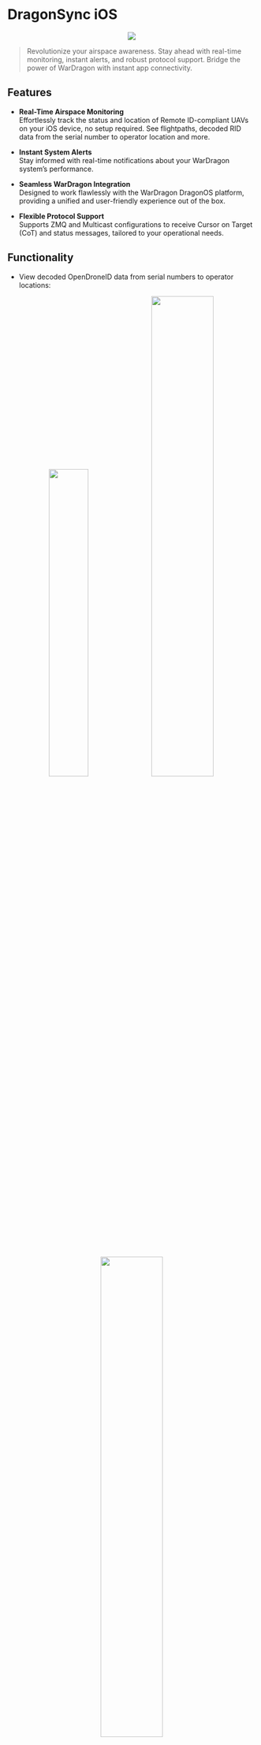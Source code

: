 # DragonSync iOS
<p align="center">
  <img src="https://github.com/user-attachments/assets/1c385154-5e91-48a4-a35f-f936109f3ecb">
</p>


> Revolutionize your airspace awareness. Stay ahead with real-time monitoring, instant alerts, and robust protocol support. Bridge the power of WarDragon with instant app connectivity.

## Features

- **Real-Time Airspace Monitoring**  
  Effortlessly track the status and location of Remote ID-compliant UAVs on your iOS device, no setup required. See flightpaths, decoded RID data from the serial number to operator location and more.

- **Instant System Alerts**  
  Stay informed with real-time notifications about your WarDragon system’s performance.

- **Seamless WarDragon Integration**  
  Designed to work flawlessly with the WarDragon DragonOS platform, providing a unified and user-friendly experience out of the box. 

- **Flexible Protocol Support**  
  Supports ZMQ and Multicast configurations to receive Cursor on Target (CoT) and status messages, tailored to your operational needs.   

## Functionality

- View decoded OpenDroneID data from serial numbers to operator locations: 

<p align="center">
  <img src="https://github.com/user-attachments/assets/aa022b5b-5ce3-4798-9004-7509b027c5bf" width="40%">
  
  <img src="https://github.com/user-attachments/assets/885d1451-e05a-4393-ba3f-21b34393ed69" width="50%">

<img src="https://github.com/user-attachments/assets/c72413d8-37f3-4768-8a87-65554e0f2f31" width="50%">
</p>

## Installation

1. **Clone the Repository**  
   Clone the project repository to your local machine using the following command:  
   `git clone https://github.com/Root-Down-Digital/DragonSync-iOS.git`

2. **Install Dependencies**  
   Navigate to the project directory and install CocoaPods dependencies:  
   `cd DragonSync-iOS`  
   `pod install`

3. **Open the Project in Xcode**  
   Open the workspace file generated by CocoaPods:  
   `open WarDragon.xcworkspace`

4. **Build and Run the Project**  
   - Connect your iOS device to your computer.  
   - In Xcode, select your device from the build target options.  
   - Click the **Build and Run** button to install and launch the app on your device.

## Usage

- Once installed, launch DragonSync on your iOS device. Ensure that your device is connected to the same network as your WarDragon system.

  - **WarDragon**: already installed as a service. Run [dragonsync.py](https://github.com/alphafox02/DragonSync).
  - **Other devices**: Launch the scripts from DroneID and dragonsync to start the monitor and broadcast. *(Specific commands to follow after testing is complete)*. 

- The app will automatically detect and connect to the system when you select Start Listening, providing you with real-time CoT data and status updates.

## Credits

Foundational: [DragonSync](https://github.com/alphafox02/DragonSync) and [DroneID](https://github.com/bkerler/DroneID). 

None of this would be possible without that work. A big thanks to the devs at [Sniffle](https://github.com/nccgroup/Sniffle). And of course to [@alphafox02](https://github.com/alphafox02) for creating the WarDragon, DragonOS, the above scripts- and showing me how to make this work.

DragonSync is built upon the foundational work of [cemaxecuter](cemaxecuter.com). Check out his work here on GitHub: [@alphafox02](https://github.com/alphafox02). We extend our gratitude for their contributions to the open-source community, which have been instrumental in the development of this application.

## Disclaimer

> [!WARNING]
> This software is provided as-is, without warranty of any kind. Use at your own risk.
Root Down Digital and associated developers are not responsible for any damages, legal issues, or misuse that may arise from the use of DragonSync. Always operate in compliance with local laws and regulations. Ensure compatibility with your WarDragon system and associated hardware.

## License

This project is licensed under the MIT License. See the LICENSE.md file for details.

## Contributing

We welcome contributions to DragonSync. If you have suggestions or improvements, please submit a pull request or open an issue in this repository.

## Contact

For support or inquiries, please contact the development team by opening an issue.

## Additional Notes

> [!NOTE]
> DragonSync is currently in active development. Some features may be incomplete or subject to change.

> [!IMPORTANT]
> Ensure that your WarDragon DragonOS image is updated for optimal compatibility with DragonSync.

> [!TIP]
> Keep your iOS device and WarDragon system on the same local network to ensure seamless communication.

> [!CAUTION]
> Always operate in compliance with local regulations and guidelines to ensure safety and legality.

> [!WARNING]
> Unauthorized use of this application with systems other than WarDragon may result in unexpected behavior or system instability
